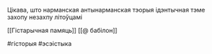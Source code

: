 Цікава, што нарманская антынарманская тэорыя ідэнтычная тэме захопу незахпу літоўцамі

[[Гістарычная памяць]]
[[@ бабілон]]

#гісторыя
#эсэістыка